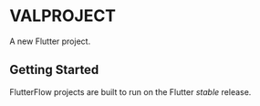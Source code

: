 # VALPROJECT

A new Flutter project.

## Getting Started

FlutterFlow projects are built to run on the Flutter _stable_ release.
